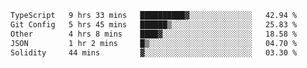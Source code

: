 <!--START_SECTION:waka-->

```txt
TypeScript   9 hrs 33 mins   ██████████▓░░░░░░░░░░░░░░   42.94 %
Git Config   5 hrs 45 mins   ██████▒░░░░░░░░░░░░░░░░░░   25.83 %
Other        4 hrs 8 mins    ████▓░░░░░░░░░░░░░░░░░░░░   18.58 %
JSON         1 hr 2 mins     █▒░░░░░░░░░░░░░░░░░░░░░░░   04.70 %
Solidity     44 mins         ▓░░░░░░░░░░░░░░░░░░░░░░░░   03.30 %
```

<!--END_SECTION:waka-->